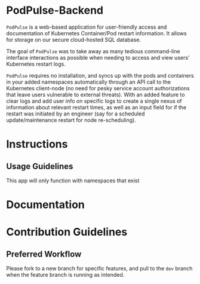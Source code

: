 # PodPulse-Backend
`PodPulse` is a web-based application for user-friendly access and documentation of Kubernetes Container/Pod restart information. It allows for storage on our secure cloud-hosted SQL database. 

The goal of `PodPulse` was to take away as many tedious command-line interface interactions as possible when needing to access and view users' Kubernetes restart logs. 

`PodPulse` requires no installation, and syncs up with the pods and containers in your added namespaces automatically through an API call to the Kubernetes client-node (no need for pesky service account authorizations that leave users vulnerable to external threats). With an added feature to clear logs and add user info on specific logs to create a single nexus of information about relevant restart times, as well as an input field for if the restart was initiated by an engineer (say for a scheduled update/maintenance restart for node re-scheduling).

# Instructions
## Usage Guidelines
This app will only function with namespaces that exist
# Documentation
# Contribution Guidelines
## Preferred Workflow
Please fork to a new branch for specific features, and pull to the `dev` branch when the feature branch is running as intended.
